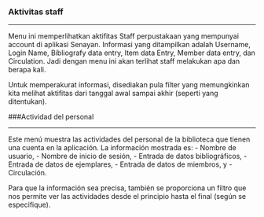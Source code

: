 ### Aktivitas staff
<hr>
Menu ini memperlihatkan aktifitas Staff perpustakaan yang mempunyai account di aplikasi Senayan. Informasi yang ditampilkan adalah Username, Login Name, Bibliografy data entry, Item data Entry, Member data entry, dan Circulation. Jadi dengan menu ini akan terlihat staff melakukan apa dan berapa kali.

Untuk memperakurat informasi, disediakan pula filter yang memungkinkan kita melihat aktifitas dari tanggal awal sampai akhir (seperti yang ditentukan).


###Actividad del personal
<hr>
Este menú muestra las actividades del personal de la biblioteca que tienen una cuenta en la aplicación. La información mostrada es:
- Nombre de usuario,
- Nombre de inicio de sesión,
- Entrada de datos bibliográficos,
- Entrada de datos de ejemplares,
- Entrada de datos de miembros, y
- Circulación.

Para que la información sea precisa, también se proporciona un filtro que nos permite ver las actividades desde el principio hasta el final (según se especifique).